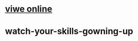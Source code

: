 # [viwe online](https://ahmed-aoulad-amar.github.io/watch-your-skills-gowning-up/)

# watch-your-skills-gowning-up
